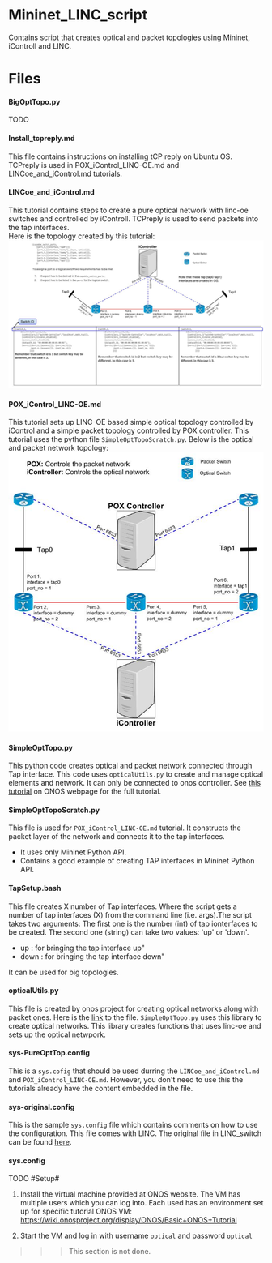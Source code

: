 # Mininet_LINC_script
Contains script that creates optical and packet topologies using Mininet, iControll and LINC.

# Files #
#### BigOptTopo.py ####
TODO

#### Install_tcpreply.md ####
This file contains instructions on installing tCP reply on Ubuntu OS. TCPreply is used in POX_iControl_LINC-OE.md and LINCoe_and_iControl.md tutorials.

#### LINCoe_and_iControl.md
This tutorial contains steps to create a pure optical network with linc-oe switches and controlled by iControll. TCPreply is used to send packets into the tap interfaces. </br>
Here is the topology created by this tutorial: 
![Alt text](/OpticalTopo.jpg?raw=true  "Pure Optical Topology")

#### POX_iControl_LINC-OE.md
This tutorial sets up LINC-OE based simple optical topology controlled by iControl and a simple packet topology controlled by POX controller. This tutorial uses the python file `SimpleOptTopoScratch.py`.
Below is the optical and packet network topology: </br>
![Alt text](/MultiTopo.jpg?raw=true  "Multi Layer Network")

#### SimpleOptTopo.py 
This python code creates optical and packet network connected through Tap interface. This code uses `opticalUtils.py` to create and manage optical elements and network. It can only be connected to onos controller. 
See [this tutorial](https://wiki.onosproject.org/display/ONOS/Packet+Optical+Tutorial) on ONOS webpage for the full tutorial.

#### SimpleOptTopoScratch.py 
This file is used for `POX_iControl_LINC-OE.md` tutorial. It constructs the packet layer of the network and connects it to the tap interfaces. 
- It uses only Mininet Python API. 
- Contains a good example of creating TAP interfaces in Mininet Python API. 

#### TapSetup.bash
This file creates X number of Tap interfaces. Where the script gets a number of tap interfaces (X) from the command line (i.e. args).The script takes two arguments: The first one is the number (int) of tap ionterfaces to be created. The second one (string) can take two values: 'up' or 'down'.
- up : for bringing the tap interface up"
- down : for bringing the tap interface down"

It can be used for big topologies. 

#### opticalUtils.py
This file is created by onos project for creating optical networks along with packet ones. Here is the [link](https://github.com/opennetworkinglab/onos/tree/master/tools/test/topos ) to the file. `SimpleOptTopo.py` uses this library to create optical networks. This library creates functions that uses linc-oe and sets up the optical netwpork. 

#### sys-PureOptTop.config 
This is a `sys.cofig` that should be used durring the `LINCoe_and_iControl.md` and `POX_iControl_LINC-OE.md`. However, you don't need to use this the tutorials already have the content embedded in the file. 

#### sys-original.config  
This is the sample `sys.config` file which contains comments on how to use the configuration. This file comes with LINC. The original file in LINC_switch can be found [here](https://github.com/FlowForwarding/LINC-Switch/blob/master/rel/files/sys.config.orig). 

#### sys.config 
 TODO
#Setup#
1. Install the virtual machine provided at ONOS website. The VM has multiple users which you can log into. Each used has an environment set up for specific tutorial 
ONOS VM: https://wiki.onosproject.org/display/ONOS/Basic+ONOS+Tutorial 

2. Start the VM and log in with username `optical` and password `optical`
  >>> This section is not done.
